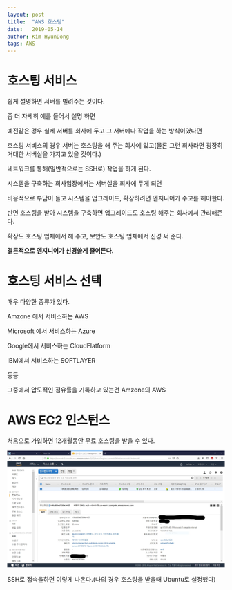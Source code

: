 ```yaml
---
layout: post
title:  "AWS 호스팅"
date:   2019-05-14
author: Kim HyunDong
tags: AWS
---
```

# 호스팅 서비스 

쉽게 설명하면 서버를 빌려주는 것이다.

좀 더 자세히 예를 들어서 설명 하면 

예전같은 경우 실제 서버를 회사에 두고 그 서버에다 작업을 하는 방식이였다면

호스팅 서비스의 경우 서버는 호스팅을 해 주는 회사에 있고(물론 그런 회사라면 굉장히 거대한 서버실을 가지고 있을 것이다.)

네트워크를 통해(일반적으로는 SSH로) 작업을 하게 된다.

시스템을 구축하는 회사입장에서는 서버실을 회사에 두게 되면 

비용적으로 부담이 들고 시스템을 업그레이드, 확장하려면 엔지니어가 수고를 해야한다.

반면 호스팅을 받아 시스템을 구축하면 업그레이드도 호스팅 해주는 회사에서 관리해준다.

확장도 호스팅 업체에서 해 주고, 보안도 호스팅 업체에서 신경 써 준다.

**결론적으로 엔지니어가 신경쓸게 줄어든다.**

# 호스팅 서비스 선택

매우 다양한 종류가 있다.

Amzone 에서 서비스하는 AWS

Microsoft 에서 서비스하는 Azure

Google에서 서비스하는 CloudFlatform

IBM에서 서비스하는 SOFTLAYER

등등 

그중에서 압도적인 점유률을 기록하고 있는건 Amzone의 AWS


# AWS EC2 인스턴스

처음으로 가입하면 12개월동안 무료 호스팅을 받을 수 있다.

![아마존 인스턴스](/image/20190514/20190514_AWS.jpg)

SSH로 접속을하면 이렇게 나온다.(나의 경우 호스팅을 받을때 Ubuntu로 설정했다)



